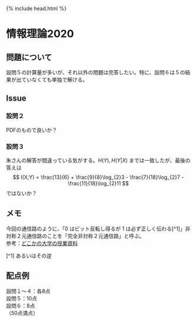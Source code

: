 {% include head.html %}

# 情報理論2020

## 問題について
設問５の計算量が多いが、それ以外の問題は完答したい。特に、設問６は５の結果が出ていなくても単独で解ける。

## Issue
### 設問２
PDFのもので良いか？

### 設問３
朱さんの解答が間違っている気がする。$H(Y), H(Y|X)$ までは一致したが、最後の答えは
$$
I(X;Y) = \frac{13}{6} + \frac{9}{8}\log_{2}3 - \frac{7}{18}\log_{2}7 - \frac{11}{18}\log_{2}11
$$
ではないか？

## メモ
今回の通信路のように、「$0$ はビット反転し得るが $1$ は必ず正しく伝わる[^1]」非対称２元通信路のことを「完全非対称２元通信路」と呼ぶ。  
参考：[どこかの大学の授業資料](http://yfa23308.a.la9.jp/2016LNs/IT06-20161029.pdf)

[^1] あるいはその逆

## 配点例
設問１〜４：各8点  
設問５：10点  
設問６：8点  
（50点満点）
